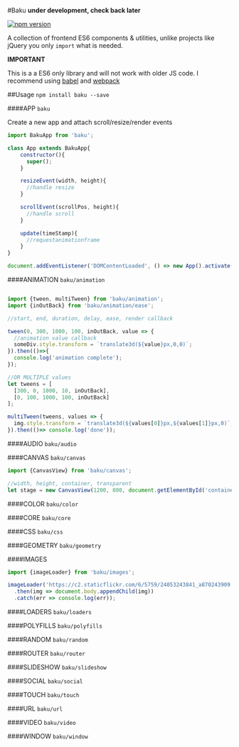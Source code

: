 #Baku
**under development, check back later**

[![npm version](https://badge.fury.io/js/baku.svg)](https://badge.fury.io/js/baku)

A collection of frontend ES6 components & utilities, unlike projects like jQuery you only `import` what is needed.

**IMPORTANT**

This is a a ES6 only library and will not work with older JS code.
I recommend using [babel](https://github.com/babel/babel) and [webpack](https://github.com/webpack/webpack)

##Usage
`npm install baku --save`

####APP
`baku`

Create a new app and attach scroll/resize/render events

```javascript
import BakuApp from 'baku';

class App extends BakuApp{
    constructor(){
      super();
    }

    resizeEvent(width, height){
      //handle resize
    }

    scrollEvent(scrollPos, height){
      //handle scroll
    }

    update(timeStamp){
      //requestanimationframe
    }
}

document.addEventListener('DOMContentLoaded', () => new App().activate(), false);

```

####ANIMATION
`baku/animation`

```javascript

import {tween, multiTween} from 'baku/animation';
import {inOutBack} from 'baku/animation/ease';

//start, end, duration, delay, ease, render callback

tween(0, 300, 1000, 100, inOutBack, value => {
  //animation value callback
  someDiv.style.transform = `translate3d(${value}px,0,0)`;
}).then(()=>{
  console.log('animation complete');
});

//OR MULTIPLE values
let tweens = [
  [300, 0, 1000, 10, inOutBack],
  [0, 100, 1000, 100, inOutBack]
];

multiTween(tweens, values => {
  img.style.transform = `translate3d(${values[0]}px,${values[1]}px,0)`;
}).then(()=> console.log('done'));

```

####AUDIO
`baku/audio`

####CANVAS
`baku/canvas`

```javascript
import {CanvasView} from 'baku/canvas';

//width, height, container, transparent
let stage = new CanvasView(1200, 800, document.getElementById('container'), false);


```

####COLOR
`baku/color`

####CORE
`baku/core`

####CSS
`baku/css`

####GEOMETRY
`baku/geometry`

####IMAGES
```javascript
import {imageLoader} from 'baku/images';

imageLoader('https://c2.staticflickr.com/6/5759/24053243841_a870243909.jpg')
  .then(img => document.body.appendChild(img))
  .catch(err => console.log(err));
```

####LOADERS
`baku/loaders`

####POLYFILLS
`baku/polyfills`

####RANDOM
`baku/random`

####ROUTER
`baku/router`

####SLIDESHOW
`baku/slideshow`

####SOCIAL
`baku/social`

####TOUCH
`baku/touch`

####URL
`baku/url`

####VIDEO
`baku/video`

####WINDOW
`baku/window`
